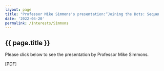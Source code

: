 ```yaml
---
layout: page
title: "Professor Mike Simmons's presentation:“Joining the Dots: Sequence Stratigraphy-based Regional Geology”"  
date: '2022-04-20'
permalink: /Interests/Simmons
---
```


## {{ page.title }}

Please click below to see the presentation by Professor Mike Simmons.

[PDF]<a class="permophile" href="http://stratigraphy.org/subcommission-permian/files/MS Permian 120422 Edit.pdf">
